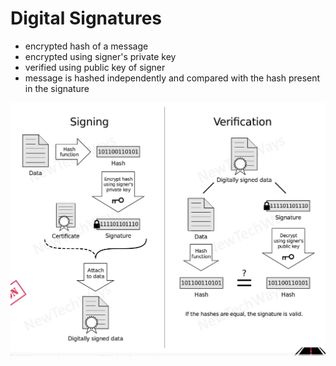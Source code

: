 # Digital Signatures

- encrypted hash of a message
- encrypted using signer's private key
- verified using public key of signer
- message is hashed independently and compared with the hash present in the signature

![Alt text](./images/image-6.png)